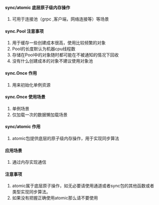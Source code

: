 #### sync/atomic 底层原子级内存操作
1. 可用于连接池（grpc ,客户端，网络连接等）等场景
#### sync.Pool 注意事项
1. 用于缓存一些创建成本很高，使用比较频繁的对象
2. Pool的长度默认为机器cpu线程数
3. 存储在Pool中的对象随时都可能在不被通知的情况下回收
4. 没有什么创建成本的对象不建议使用对象池

#### sync.Once 作用
1. 用来初始化单例资源

#### sync.Once 使用场景
1. 单例场景
2. 仅加载一次的数据懒加载场景

#### sync/atomic 作用
1. atomic包提供底层的原子级内存操作，用于实现同步算法

#### 应用场景
1. 通过内存实现通信

#### 注意事项
1. atomic属于底层原子操作，如无必要请使用通道或者sync包的其他函数或者类型实现同步算法。
2. 如果没有把握正确使用atomic那么请不要使用


